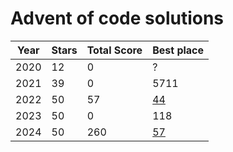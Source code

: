 # Advent of code solutions
Year | Stars | Total Score | Best place
--- | --- | --- | --- 
2020 | 12 | 0 | ? |
2021 | 39 | 0 | 5711 | 
2022 | 50 | 57 | [44](https://adventofcode.com/2022/leaderboard/day/21) 
2023 | 50 | 0 | 118 
2024 | 50  | 260 | [57](https://adventofcode.com/2024/leaderboard/day/4)

